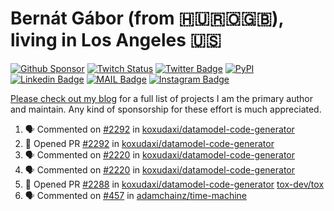 # Bernát Gábor (from 🇭🇺🇷🇴🇬🇧), living in Los Angeles 🇺🇸

[![Github Sponsor](https://img.shields.io/static/v1?label=Sponsor&message=%E2%9D%A4&logo=GitHub&link=https://github.com/sponsors/gaborbernat&style=flat-square)](https://github.com/sponsors/gaborbernat)
[![Twitch Status](https://img.shields.io/twitch/status/gaborbernat?style=flat-square)](https://www.twitch.tv/gaborbernat)
[![Twitter Badge](https://img.shields.io/badge/-@gjbernat-1ca0f1?style=flat-square&labelColor=1ca0f1&logo=twitter&logoColor=white&link=https://twitter.com/gjbernat)](https://twitter.com/gjbernat)
[![PyPI](https://img.shields.io/badge/-gaborbernat-0073b7?style=flat-square&logo=Python&logoColor=white&link=https://pypi.org/user/gaborbernat/)](https://pypi.org/user/gaborbernat/)
[![Linkedin Badge](https://img.shields.io/badge/-gaborbernat-blue?style=flat-square&logo=Linkedin&logoColor=white&link=https://www.linkedin.com/in/gaborbernat/)](https://www.linkedin.com/in/gaborbernat/)
[![MAIL Badge](https://img.shields.io/badge/-gaborjbernat@gmail.com-c14438?style=flat-square&logo=Gmail&logoColor=white&link=mailto:gaborjbernat@gmail.com)](mailto:gaborjbernat@gmail.com)
[![Instagram Badge](https://img.shields.io/badge/-@gabor__bernat-845EC2?style=flat-square&labelColor=white&logo=Instagram&link=https://instagram.com/gabor_bernat/)](https://instagram.com/gabor_bernat)

[Please check out my blog](https://bernat.tech/about/) for a full list of projects I am the primary author and maintain.
Any kind of sponsorship for these effort is much appreciated.

<!--START_SECTION:activity-->

1. 🗣 Commented on [#2292](https://github.com/koxudaxi/datamodel-code-generator/pull/2292#issuecomment-2627686313) in [koxudaxi/datamodel-code-generator](https://github.com/koxudaxi/datamodel-code-generator)
2. 💪 Opened PR [#2292](https://github.com/koxudaxi/datamodel-code-generator/pull/2292) in [koxudaxi/datamodel-code-generator](https://github.com/koxudaxi/datamodel-code-generator)
3. 🗣 Commented on [#2220](https://github.com/koxudaxi/datamodel-code-generator/issues/2220#issuecomment-2622756010) in [koxudaxi/datamodel-code-generator](https://github.com/koxudaxi/datamodel-code-generator)
4. 🗣 Commented on [#2220](https://github.com/koxudaxi/datamodel-code-generator/issues/2220#issuecomment-2622693701) in [koxudaxi/datamodel-code-generator](https://github.com/koxudaxi/datamodel-code-generator)
5. 💪 Opened PR [#2288](https://github.com/koxudaxi/datamodel-code-generator/pull/2288) in [koxudaxi/datamodel-code-generator](https://github.com/koxudaxi/datamodel-code-generator)
   [tox-dev/tox](https://github.com/tox-dev/tox)
5. 🗣 Commented on [#457](https://github.com/adamchainz/time-machine/pull/457#issuecomment-2197730644) in
[adamchainz/time-machine](https://github.com/adamchainz/time-machine)
<!--END_SECTION:activity-->
